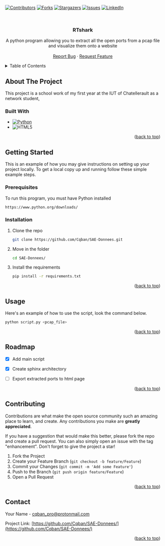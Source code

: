 <!-- BADGES -->
[![Contributors][contributors-shield]][contributors-url]
[![Forks][forks-shield]][forks-url]
[![Stargazers][stars-shield]][stars-url]
[![Issues][issues-shield]][issues-url]
[![LinkedIn][linkedin-shield]][linkedin-url]



<!-- PROJECT LOGO -->
<br />
<div align="center">
  <h3 align="center">RTshark</h3>
  <p align="center">
    A python program allowing you to extract all the open ports from a pcap file and visualize them onto a website
    <br />
    <br />
    <a href="https://github.com/othneildrew/Best-README-Template/issues">Report Bug</a>
    ·
    <a href="https://github.com/othneildrew/Best-README-Template/issues">Request Feature</a>
  </p>
</div>



<!-- TABLE OF CONTENTS -->
<details>
  <summary>Table of Contents</summary>
  <ol>
    <li>
      <a href="#about-the-project">About The Project</a>
      <ul>
        <li><a href="#built-with">Built With</a></li>
      </ul>
    </li>
    <li>
      <a href="#getting-started">Getting Started</a>
      <ul>
        <li><a href="#prerequisites">Prerequisites</a></li>
        <li><a href="#installation">Installation</a></li>
      </ul>
    </li>
    <li><a href="#usage">Usage</a></li>
    <li><a href="#roadmap">Roadmap</a></li>
    <li><a href="#contributing">Contributing</a></li>
    <li><a href="#contact">Contact</a></li>
  </ol>
</details>



<!-- ABOUT THE PROJECT -->
## About The Project

This project is a school work of my first year at the IUT of Chatellerault as a network student, 


### Built With

* [![Python][Python-shield]][Python-url]
* ![HTML5][HTML]

<p align="right">(<a href="#readme-top">back to top</a>)</p>



<!-- GETTING STARTED -->
## Getting Started

This is an example of how you may give instructions on setting up your project locally.
To get a local copy up and running follow these simple example steps.

### Prerequisites

To run this program, you must have Python installed
  ```sh
  https://www.python.org/downloads/
  ```

### Installation

1. Clone the repo
   ```sh
   git clone https://github.com/Cqban/SAE-Donnees.git
   ```
2. Move in the folder
   ```sh
   cd SAE-Donnees/
   ```
3. Install the requirements
   ```sh
   pip install -r requirements.txt
   ```

<p align="right">(<a href="#readme-top">back to top</a>)</p>



<!-- USAGE EXAMPLES -->
## Usage

Here's an example of how to use the script, look the command below.

```sh
python script.py <pcap_file>
```

<p align="right">(<a href="#readme-top">back to top</a>)</p>



<!-- ROADMAP -->
## Roadmap

- [x] Add main script
- [x] Create sphinx architectory
- [ ] Export extracted ports to html page


<p align="right">(<a href="#readme-top">back to top</a>)</p>



<!-- CONTRIBUTING -->
## Contributing

Contributions are what make the open source community such an amazing place to learn, and create. Any contributions you make are **greatly appreciated**.

If you have a suggestion that would make this better, please fork the repo and create a pull request. You can also simply open an issue with the tag "enhancement".
Don't forget to give the project a star!

1. Fork the Project
2. Create your Feature Branch (`git checkout -b feature/Feature`)
3. Commit your Changes (`git commit -m 'Add some Feature'`)
4. Push to the Branch (`git push origin feature/Feature`)
5. Open a Pull Request

<p align="right">(<a href="#readme-top">back to top</a>)</p>



<!-- CONTACT -->
## Contact

Your Name - cqban_pro@protonmail.com

Project Link: [https://github.com/Cqban/SAE-Donnees/](https://github.com/Cqban/SAE-Donnees/)

<p align="right">(<a href="#readme-top">back to top</a>)</p>


<!-- MARKDOWN LINKS & IMAGES -->
<!-- https://www.markdownguide.org/basic-syntax/#reference-style-links -->
[contributors-shield]: https://img.shields.io/github/contributors/Cqban/Best-README-Template.svg?style=for-the-badge
[contributors-url]: https://github.com/Cqban/SAE-Donnees/graphs/contributors
[forks-shield]: https://img.shields.io/github/forks/Cqban/SAE-Donnees.svg?style=for-the-badge
[forks-url]: https://github.com/Cqban/SAE-Donnees/network/members
[stars-shield]: https://img.shields.io/github/stars/Cqban/SAE-Donnees.svg?style=for-the-badge
[stars-url]: https://github.com/Cqban/SAE-Donnees/stargazers
[issues-shield]: https://img.shields.io/github/issues/Cqban/Best-README-Template.svg?style=for-the-badge
[issues-url]: https://github.com/Cqban/Best-README-Template/issues
[linkedin-shield]: https://img.shields.io/badge/-LinkedIn-black.svg?style=for-the-badge&logo=linkedin&colorB=555
[linkedin-url]: https://www.linkedin.com/in/malko-lechevrel/
[Python-shield]: https://img.shields.io/badge/Python-FFD43B?style=for-the-badge&logo=python&logoColor=blue
[Python-url]: https://python.org 
[HTML]: https://img.shields.io/badge/HTML5-E34F26?style=for-the-badge&logo=html5&logoColor=white
